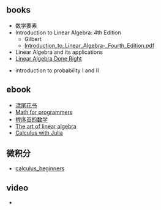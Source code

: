 

## books
+ 数学要素
+ Introduction to Linear Algebra: 4th Edition
    + Gilbert
    + [Introduction_to_Linear_Algebra-_Fourth_Edition.pdf](https://students.aiu.edu/submissions/profiles/resources/onlineBook/Y5B7M4_Introduction_to_Linear_Algebra-_Fourth_Edition.pdf)
+ Linear Algebra and its applications
+ [Linear Algebra Done Right](https://linear.axler.net/)
<!-- 概率 -->
+ introduction to probability I and II

## ebook
+ [鸢尾花书](https://github.com/Visualize-ML)
+ [Math for programmers](https://wangwei1237.github.io/shares/Math-for-Programmers.pdf)
+ [程序员的数学](https://github.com/linghuam/boutique-books/tree/master/b01-%E6%95%B0%E5%AD%A6)
+ [The art of linear algebra](https://github.com/kenjihiranabe/The-Art-of-Linear-Algebra/blob/main/The-Art-of-Linear-Algebra.pdf)
+ [Calculus with Julia](https://jverzani.github.io/CalculusWithJuliaNotes.jl/)


## 微积分
+ [calculus_beginners](https://math.mit.edu/~djk/calculus_beginners/)

## video
+ 